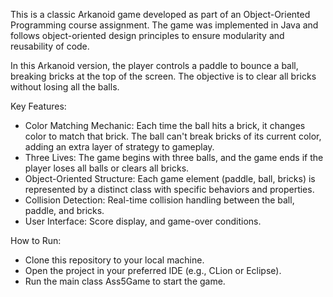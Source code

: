 This is a classic Arkanoid game developed as part of an Object-Oriented Programming course assignment. The game was implemented in Java and follows object-oriented design principles to ensure modularity and reusability of code.

In this Arkanoid version, the player controls a paddle to bounce a ball, breaking bricks at the top of the screen. The objective is to clear all bricks without losing all the balls.

Key Features:
- Color Matching Mechanic: Each time the ball hits a brick, it changes color to match that brick. The ball can't break bricks of its current color, adding an extra layer of strategy to gameplay.
- Three Lives: The game begins with three balls, and the game ends if the player loses all balls or clears all bricks.
- Object-Oriented Structure: Each game element (paddle, ball, bricks) is represented by a distinct class with specific behaviors and properties.
- Collision Detection: Real-time collision handling between the ball, paddle, and bricks.
- User Interface: Score display, and game-over conditions.

How to Run:
- Clone this repository to your local machine.
- Open the project in your preferred IDE (e.g., CLion or Eclipse).
- Run the main class Ass5Game to start the game.
